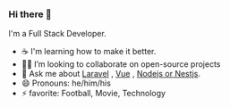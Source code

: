 ### Hi there 👋

I'm a Full Stack Developer.

- ☕ I'm learning how to make it better.
- 🧑‍💻 I’m looking to collaborate on open-source projects
- 💬 Ask me about [Laravel](https://laravel.com) , [Vue](https://vuejs.org) , [Nodejs or Nestjs](https://nestjs.com).
- 😄 Pronouns: he/him/his
- ⚡ favorite: Football, Movie, Technology
